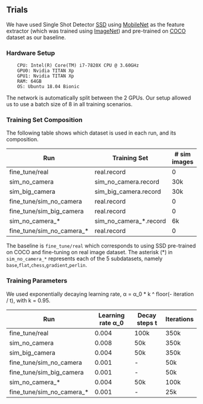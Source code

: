 ## Trials

We have used Single Shot Detector [SSD][ssd] using [MobileNet][mobilenet] as the feature extractor (which was trained using [ImageNet][imagenet]) and pre-trained on [COCO][coco] dataset as our baseline.

### Hardware Setup

```
    CPU: Intel(R) Core(TM) i7-7820X CPU @ 3.60GHz
    GPU0: Nvidia TITAN Xp
    GPU1: Nvidia TITAN Xp
    RAM: 64GB
    OS: Ubuntu 18.04 Bionic
```

The network is automatically split between the 2 GPUs.
Our setup allowed us to use a batch size of 8 in all training scenarios.

### Training Set Composition

The following table shows which dataset is used in each run, and its composition.

| Run                       | Training Set           | # sim images | # real images | SSD Checkpoint  | Epochs |
|---------------------------|------------------------|--------------|---------------|-----------------|--------|
| fine_tune/real            | real.record            | 0            | 175           | COCO            | 16k    |
| sim_no_camera             | sim_no_camera.record   | 30k          | 0             | -               | ~90    |
| sim_big_camera            | sim_big_camera.record  | 30k          | 0             | -               | ~90    |
| fine_tune/sim_no_camera   | real.record            | 0            | 175           | sim_no_camera   | ~2.2k  |
| fine_tune/sim_big_camera  | real.record            | 0            | 175           | sim_big_camera  | ~2.2k  |
| sim_no_camera_*           | sim_no_camera_*.record | 6k           | 0             | -               | ~130   |
| fine_tune/sim_no_camera_* | real.record            | 0            | 175           | sim_no_camera_* | ~1.1k  |

The baseline is `fine_tune/real` which corresponds to using SSD pre-trained on COCO and fine-tuning on real image dataset.
The asterisk (\*) in `sim_no_camera_*` represents each of the 5 subdatasets, namely `base`,`flat`,`chess`,`gradient`,`perlin`. 

### Training Parameters

We used exponentially decaying learning rate, α = α_0 * k ^ floor(- iteration / t), with k = 0.95.

| Run                       | Learning rate α_0 | Decay steps t | Iterations |
|---------------------------|-------------------|---------------|------------|
| fine_tune/real            | 0.004             | 100k          | 350k       |
| sim_no_camera             | 0.008             | 50k           | 350k       |
| sim_big_camera            | 0.004             | 50k           | 350k       |
| fine_tune/sim_no_camera   | 0.001             | -             | 50k        |
| fine_tune/sim_big_camera  | 0.001             | -             | 50k        |
| sim_no_camera_*           | 0.004             | 50k           | 100k       |
| fine_tune/sim_no_camera_* | 0.001             | -             | 25k        |

[coco]: http://cocodataset.org/#home
[mobilenet]: https://arxiv.org/abs/1704.04861
[imagenet]: https://papers.nips.cc/paper/4824-imagenet-classification-with-deep-convolutional-neural-networks.pdf
[ssd]: http://www.cs.unc.edu/%7Ewliu/papers/ssd.pdf
